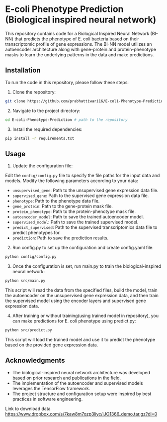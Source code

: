 # E-coli Phenotype Prediction (Biological inspired neural network)
This repository contains code for a Biological Inspired Neural Network (BI-NN) that predicts the phenotype of E. coli bacteria based on their transcriptomic profile of gene expressions. The BI-NN model utilizes an autoencoder architecture along with gene-protein and protein-phenotype masks to learn the underlying patterns in the data and make predictions.



## Installation
To run the code in this repository, please follow these steps:

1. Clone the repository:

```bash
git clone https://github.com/prabhattiwari16/E-coli-Phenotype-Prediction.git
```
2. Navigate to the project directory:
```bash
cd E-coli-Phenotype-Prediction # path to the repository
```

3. Install the required dependencies:

```bash
pip install -r requirements.txt
```

## Usage

1. Update the configuration file:

Edit the `config/config.py` file to specify the file paths for the input data and models. Modify the following parameters according to your data:

- `unsupervised_gene`: Path to the unsupervised gene expression data file.
- `supervised_gene`: Path to the supervised gene expression data file.
- `phenotype`: Path to the phenotype data file.
- `gene_protein`: Path to the gene-protein mask file.
- `protein_phenotype`: Path to the protein-phenotype mask file.
- `autoencoder_model`: Path to save the trained autoencoder model.
- `supervised_model`: Path to save the trained supervised model.
- `predict_supervised`: Path to the supervised transcriptomics data file to predict phenotypes for.
- `prediction`: Path to save the prediction results.

2. Run config.py to set up the configuration and create config.yaml file:
```bash
python config/config.py 
```
3. Once the configuration is set, run main.py to train the biological-inspired neural network:
```bash
python src/main.py
```
This script will read the data from the specified files, build the model, train the autoencoder on the unsupervised gene expression data, and then train the supervised model using the encoder layers and supervised gene expression data.

4. After training or without training(using trained model in repository), you can make predictions for E. coli phenotype using predict.py:
```bash 
python src/predict.py
```
This script will load the trained model and use it to predict the phenotype based on the provided gene expression data.
## Acknowledgments

- The biological-inspired neural network architecture was developed based on prior research and publications in the field.
- The implementation of the autoencoder and supervised models leverages the TensorFlow framework.
- The project structure and configuration setup were inspired by best practices in software engineering.

Link to download data
https://www.dropbox.com/s/7kaw8m7ozp3liyc/iJO1366_demo.tar.gz?dl=0


